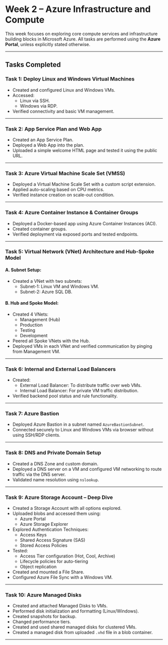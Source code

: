 # Week 2 – Azure Infrastructure and Compute

This week focuses on exploring core compute services and infrastructure building blocks in Microsoft Azure. All tasks are performed using the **Azure Portal**, unless explicitly stated otherwise.

---

## Tasks Completed

### Task 1: Deploy Linux and Windows Virtual Machines
- Created and configured Linux and Windows VMs.
- Accessed:
  - Linux via SSH.
  - Windows via RDP.
- Verified connectivity and basic VM management.

---

### Task 2: App Service Plan and Web App
- Created an App Service Plan.
- Deployed a Web App into the plan.
- Uploaded a simple welcome HTML page and tested it using the public URL.

---

### Task 3: Azure Virtual Machine Scale Set (VMSS)
- Deployed a Virtual Machine Scale Set with a custom script extension.
- Applied auto-scaling based on CPU metrics.
- Verified instance creation on scale-out condition.

---

### Task 4: Azure Container Instance & Container Groups
- Deployed a Docker-based app using Azure Container Instances (ACI).
- Created container groups.
- Verified deployment via exposed ports and tested endpoints.

---

### Task 5: Virtual Network (VNet) Architecture and Hub-Spoke Model

#### A. Subnet Setup:
- Created a VNet with two subnets:
  - Subnet-1: Linux VM and Windows VM.
  - Subnet-2: Azure SQL DB.

#### B. Hub and Spoke Model:
- Created 4 VNets:
  - Management (Hub)
  - Production
  - Testing
  - Development
- Peered all Spoke VNets with the Hub.
- Deployed VMs in each VNet and verified communication by pinging from Management VM.

---

### Task 6: Internal and External Load Balancers
- Created:
  - External Load Balancer: To distribute traffic over web VMs.
  - Internal Load Balancer: For private VM traffic distribution.
- Verified backend pool status and rule functionality.

---

### Task 7: Azure Bastion
- Deployed Azure Bastion in a subnet named `AzureBastionSubnet`.
- Connected securely to Linux and Windows VMs via browser without using SSH/RDP clients.

---

### Task 8: DNS and Private Domain Setup
- Created a DNS Zone and custom domain.
- Deployed a DNS server on a VM and configured VM networking to route traffic via the DNS server.
- Validated name resolution using `nslookup`.

---

### Task 9: Azure Storage Account – Deep Dive
- Created a Storage Account with all options explored.
- Uploaded blobs and accessed them using:
  - Azure Portal
  - Azure Storage Explorer
- Explored Authentication Techniques:
  - Access Keys
  - Shared Access Signature (SAS)
  - Stored Access Policies
- Tested:
  - Access Tier configuration (Hot, Cool, Archive)
  - Lifecycle policies for auto-tiering
  - Object replication
- Created and mounted a File Share.
- Configured Azure File Sync with a Windows VM.

---

### Task 10: Azure Managed Disks
- Created and attached Managed Disks to VMs.
- Performed disk initialization and formatting (Linux/Windows).
- Created snapshots for backup.
- Changed performance tiers.
- Created and used shared managed disks for clustered VMs.
- Created a managed disk from uploaded `.vhd` file in a blob container.

---
